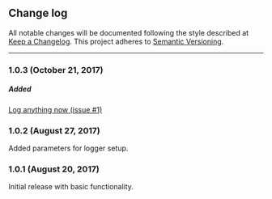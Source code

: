 ## Change log

All notable changes will be documented following the style described at [Keep a Changelog](http://keepachangelog.com/en/1.0.0/). 
This project adheres to [Semantic Versioning](http://semver.org/).
***

### 1.0.3 (October 21, 2017)
##### Added
[Log anything now (issue #1)](https://github.com/atereshkov/EXPLogger/issues/1)

### 1.0.2 (August 27, 2017)
Added parameters for logger setup.

### 1.0.1 (August 20, 2017)
Initial release with basic functionality.
